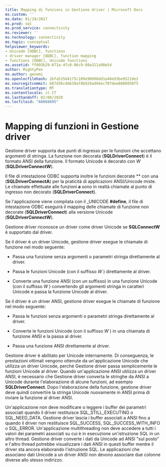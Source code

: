 ```yaml
---
title: Mapping di funzioni in Gestione driver | Microsoft Docs
ms.custom: ''
ms.date: 01/19/2017
ms.prod: sql
ms.prod_service: connectivity
ms.reviewer: ''
ms.technology: connectivity
ms.topic: conceptual
helpviewer_keywords:
- Unicode [ODBC], functions
- driver manager [ODBC], function mapping
- functions [ODBC], Unicode functions
ms.assetid: ff093b29-671a-4fc0-86c9-08a311a98e54
author: MightyPen
ms.author: genemi
ms.openlocfilehash: 2bfa535d4175c109e96098dd1e40e93be9521de2
ms.sourcegitcommit: b87d36c46b39af8b929ad94ec707dee8800950f5
ms.translationtype: MT
ms.contentlocale: it-IT
ms.lasthandoff: 02/08/2020
ms.locfileid: "68069695"
---
```

# <a name="function-mapping-in-the-driver-manager"></a>Mapping di funzioni in Gestione driver
Gestione driver supporta due punti di ingresso per le funzioni che accettano argomenti di stringa. La funzione non decorata (**SQLDriverConnect**) è il formato ANSI della funzione. Il formato Unicode è decorato con *W* (**SQLDriverConnectW**).  
  
 Il file di intestazione ODBC supporta inoltre le funzioni decorate ** con una (**SQLDriverConnectA**) per la praticità di applicazioni ANSI/Unicode miste. Le chiamate effettuate alle funzioni **a** sono in realtà chiamate al punto di ingresso non decorato (**SQLDriverConnect**).  
  
 Se l'applicazione viene compilata con il _UNICODE **#define**, il file di intestazione ODBC eseguirà il mapping delle chiamate di funzione non decorate (**SQLDriverConnect**) alla versione Unicode (**SQLDriverConnectW**).  
  
 Gestione driver riconosce un driver come driver Unicode se **SQLConnectW** è supportato dal driver.  
  
 Se il driver è un driver Unicode, gestione driver esegue le chiamate di funzione nel modo seguente:  
  
-   Passa una funzione senza argomenti o parametri stringa direttamente al driver.  
  
-   Passa le funzioni Unicode (con il suffisso *W* ) direttamente al driver.  
  
-   Converte una funzione ANSI (con *un* suffisso) in una funzione Unicode (con il suffisso *W* ) convertendo gli argomenti stringa in caratteri Unicode e passa la funzione Unicode al driver.  
  
 Se il driver è un driver ANSI, gestione driver esegue le chiamate di funzione nel modo seguente:  
  
-   Passa le funzioni senza argomenti o parametri stringa direttamente al driver.  
  
-   Converte le funzioni Unicode (con il suffisso *W* ) in una chiamata di funzione ANSI e la passa al driver.  
  
-   Passa una funzione ANSI direttamente al driver.  
  
 Gestione driver è abilitato per Unicode internamente. Di conseguenza, le prestazioni ottimali vengono ottenute da un'applicazione Unicode che utilizza un driver Unicode, perché Gestione driver passa semplicemente le funzioni Unicode al driver. Quando un'applicazione ANSI utilizza un driver ANSI, è necessario che Gestione driver converta le stringhe da ANSI a Unicode durante l'elaborazione di alcune funzioni, ad esempio **SQLDriverConnect**. Dopo l'elaborazione della funzione, gestione driver deve quindi convertire la stringa Unicode nuovamente in ANSI prima di inviare la funzione al driver ANSI.  
  
 Un'applicazione non deve modificare o leggere i buffer dei parametri associati quando il driver restituisce SQL_STILL_EXECUTING o SQL_NEED_DATA. Gestione driver lascia i buffer associati a ANSI fino a quando il driver non restituisce SQL_SUCCESS, SQL_SUCCESS_WITH_INFO o SQL_ERROR. Un'applicazione multithreading non deve accedere a tutti i valori dei parametri associati su cui è in esecuzione un'istruzione SQL in un altro thread. Gestione driver converte i dati da Unicode ad ANSI "sul posto" e l'altro thread potrebbe visualizzare i dati ANSI in questi buffer mentre il driver sta ancora elaborando l'istruzione SQL. Le applicazioni che associano dati Unicode a un driver ANSI non devono associare due colonne diverse allo stesso indirizzo.
